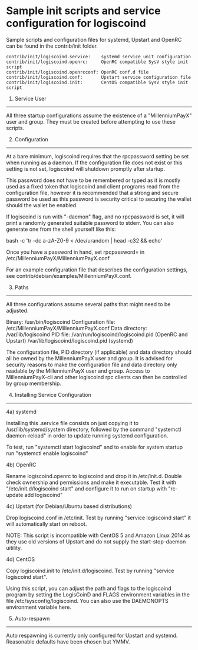 Sample init scripts and service configuration for logiscoind
==========================================================

Sample scripts and configuration files for systemd, Upstart and OpenRC
can be found in the contrib/init folder.

    contrib/init/logiscoind.service:    systemd service unit configuration
    contrib/init/logiscoind.openrc:     OpenRC compatible SysV style init script
    contrib/init/logiscoind.openrcconf: OpenRC conf.d file
    contrib/init/logiscoind.conf:       Upstart service configuration file
    contrib/init/logiscoind.init:       CentOS compatible SysV style init script

1. Service User
---------------------------------

All three startup configurations assume the existence of a "MillenniumPayX" user
and group.  They must be created before attempting to use these scripts.

2. Configuration
---------------------------------

At a bare minimum, logiscoind requires that the rpcpassword setting be set
when running as a daemon.  If the configuration file does not exist or this
setting is not set, logiscoind will shutdown promptly after startup.

This password does not have to be remembered or typed as it is mostly used
as a fixed token that logiscoind and client programs read from the configuration
file, however it is recommended that a strong and secure password be used
as this password is security critical to securing the wallet should the
wallet be enabled.

If logiscoind is run with "-daemon" flag, and no rpcpassword is set, it will
print a randomly generated suitable password to stderr.  You can also
generate one from the shell yourself like this:

bash -c 'tr -dc a-zA-Z0-9 < /dev/urandom | head -c32 && echo'

Once you have a password in hand, set rpcpassword= in /etc/MillenniumPayX/MillenniumPayX.conf

For an example configuration file that describes the configuration settings,
see contrib/debian/examples/MillenniumPayX.conf.

3. Paths
---------------------------------

All three configurations assume several paths that might need to be adjusted.

Binary:              /usr/bin/logiscoind
Configuration file:  /etc/MillenniumPayX/MillenniumPayX.conf
Data directory:      /var/lib/logiscoind
PID file:            /var/run/logiscoind/logiscoind.pid (OpenRC and Upstart)
                     /var/lib/logiscoind/logiscoind.pid (systemd)

The configuration file, PID directory (if applicable) and data directory
should all be owned by the MillenniumPayX user and group.  It is advised for security
reasons to make the configuration file and data directory only readable by the
MillenniumPayX user and group.  Access to MillenniumPayX-cli and other logiscoind rpc clients
can then be controlled by group membership.

4. Installing Service Configuration
-----------------------------------

4a) systemd

Installing this .service file consists on just copying it to
/usr/lib/systemd/system directory, followed by the command
"systemctl daemon-reload" in order to update running systemd configuration.

To test, run "systemctl start logiscoind" and to enable for system startup run
"systemctl enable logiscoind"

4b) OpenRC

Rename logiscoind.openrc to logiscoind and drop it in /etc/init.d.  Double
check ownership and permissions and make it executable.  Test it with
"/etc/init.d/logiscoind start" and configure it to run on startup with
"rc-update add logiscoind"

4c) Upstart (for Debian/Ubuntu based distributions)

Drop logiscoind.conf in /etc/init.  Test by running "service logiscoind start"
it will automatically start on reboot.

NOTE: This script is incompatible with CentOS 5 and Amazon Linux 2014 as they
use old versions of Upstart and do not supply the start-stop-daemon uitility.

4d) CentOS

Copy logiscoind.init to /etc/init.d/logiscoind. Test by running "service logiscoind start".

Using this script, you can adjust the path and flags to the logiscoind program by
setting the LogisCoinD and FLAGS environment variables in the file
/etc/sysconfig/logiscoind. You can also use the DAEMONOPTS environment variable here.

5. Auto-respawn
-----------------------------------

Auto respawning is currently only configured for Upstart and systemd.
Reasonable defaults have been chosen but YMMV.
